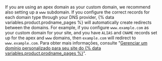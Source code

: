 If you are using an apex domain as your custom domain, we recommend also setting up a `www` subdomain. If you configure the correct records for each domain type through your DNS provider, {% data variables.product.prodname_pages %} will automatically create redirects between the domains. For example, if you configure `www.example.com` as your custom domain for your site, and you have `ALIAS` and `CNAME` records set up for the apex and `www` domains, then `example.com` will redirect to `www.example.com`. Para obter mais informações, consulte "[Gerenciar um domínio personalizado para seu site do {% data variables.product.prodname_pages %}](/github/working-with-github-pages/managing-a-custom-domain-for-your-github-pages-site/#configuring-a-subdomain)".
